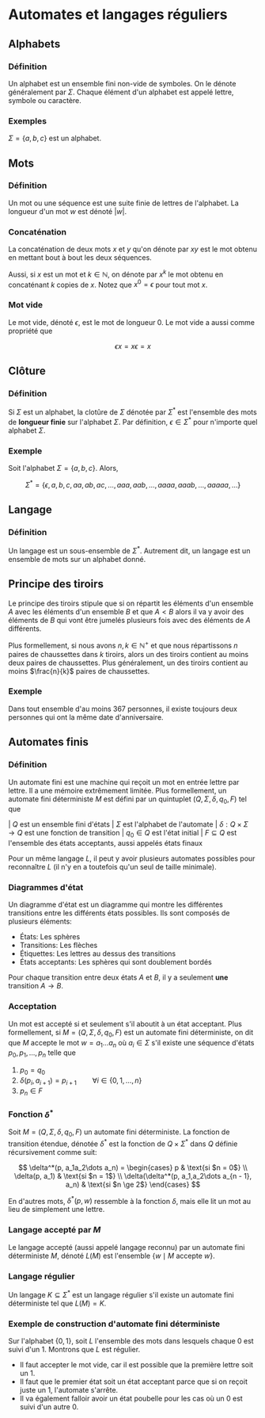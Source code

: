 # Automates et langages réguliers

## Alphabets

### Définition

Un alphabet est un ensemble fini non-vide de symboles. On le dénote généralement par $\Sigma$. Chaque élément d'un alphabet est appelé lettre, symbole ou caractère.

### Exemples

$\Sigma = \{a, b, c\}$ est un alphabet.

## Mots

### Définition

Un mot ou une séquence est une suite finie de lettres de l'alphabet.
La longueur d'un mot $w$ est dénoté $|w|$.

### Concaténation

La concaténation de deux mots $x$ et $y$ qu'on dénote par $xy$ est le mot obtenu en mettant bout à bout les deux séquences.

Aussi, si $x$ est un mot et $k \in \mathbb{N}$, on dénote par $x^k$ le mot obtenu en concaténant $k$ copies de $x$. Notez que $x^0 = \epsilon$ pour tout mot $x$.

### Mot vide

Le mot vide, dénoté $\epsilon$, est le mot de longueur 0. Le mot vide a aussi comme propriété que

$$
\epsilon x = x\epsilon = x
$$

## Clôture

### Définition

Si $\Sigma$ est un alphabet, la clotûre de $\Sigma$ dénotée par $\Sigma^*$ est l'ensemble des mots de **longueur finie** sur l'alphabet $\Sigma$. Par définition, $\epsilon \in \Sigma^*$ pour n'importe quel alphabet $\Sigma$.

### Exemple

Soit l'alphabet $\Sigma = \{a, b, c\}$. Alors,

$$
\Sigma^* = \{\epsilon, a, b, c, aa, ab, ac,\dots, aaa, aab, \dots, aaaa, aaab, \dots, aaaaa, \dots\}
$$

## Langage

### Définition

Un langage est un sous-ensemble de $\Sigma^*$. Autrement dit, un langage est un ensemble de mots sur un alphabet donné.

## Principe des tiroirs

Le principe des tiroirs stipule que si on répartit les éléments d'un ensemble $A$ avec les éléments d'un ensemble $B$ et que $A < B$ alors il va y avoir des éléments de $B$ qui vont être jumelés plusieurs fois avec des éléments de $A$ différents. 

Plus formellement, si nous avons $n, k \in \mathbb{N}^+$ et que nous répartissons $n$ paires de chaussettes dans $k$ tiroirs, alors un des tiroirs contient au moins deux paires de chaussettes. Plus généralement, un des tiroirs contient au moins $\frac{n}{k}$ paires de chaussettes.

### Exemple

Dans tout ensemble d'au moins 367 personnes, il existe toujours deux personnes qui ont la même date d'anniversaire.

## Automates finis

### Définition

Un automate fini est une machine qui reçoit un mot en entrée lettre par lettre. Il a une mémoire extrêmement limitée. Plus formellement, un automate fini déterministe $M$ est défini par un quintuplet $(Q, \Sigma, \delta, q_0, F)$ tel que

| $Q$ est un ensemble fini d'états
| $\Sigma$ est l'alphabet de l'automate
| $\delta: Q \times \Sigma \rightarrow Q$ est une fonction de transition
| $q_0 \in Q$ est l'état initial
| $F \subseteq Q$ est l'ensemble des états acceptants, aussi appelés états finaux

Pour un même langage $L$, il peut y avoir plusieurs automates possibles pour reconnaître $L$ (il n'y en a toutefois qu'un seul de taille minimale).

### Diagrammes d'état

Un diagramme d'état est un diagramme qui montre les différentes transitions entre les différents états possibles. Ils sont composés de plusieurs éléments:

- États: Les sphères
- Transitions: Les flèches
- Étiquettes: Les lettres au dessus des transitions
- États acceptants: Les sphères qui sont doublement bordés

Pour chaque transition entre deux états $A$ et $B$, il y a seulement **une** transition $A \rightarrow B$.

### Acceptation

Un mot est accepté si et seulement s'il aboutit à un état acceptant. Plus formellement, si $M = (Q, \Sigma, \delta, q_0, F)$ est un automate fini déterministe, on dit que $M$ accepte le mot $w = a_1\dots a_n$ où $a_i \in \Sigma$ s'il existe une séquence d'états $p_0,p_1,\dots,p_n$ telle que

1. $p_0 = q_0$
2. $\delta(p_i, a_{i + 1}) = p_{i + 1} \qquad{} \forall i \in \{0,1,\dots,n\}$
3. $p_n \in F$

### Fonction $\delta^*$

Soit $M = (Q, \Sigma, \delta, q_0, F)$ un automate fini déterministe. La fonction de transition étendue, dénotée $\delta^*$ est la fonction de $Q \times \Sigma^*$ dans $Q$ définie récursivement comme suit:

$$
\delta^*(p, a_1a_2\dots a_n) =
\begin{cases}
p                                                  & \text{si $n = 0$} \\
\delta(p, a_1)                                     & \text{si $n = 1$} \\
\delta(\delta^*(p, a_1,a_2\dots a_{n - 1}, a_n)    & \text{si $n \ge 2$}
\end{cases}
$$

En d'autres mots, $\delta^*(p, w)$ ressemble à la fonction $\delta$, mais elle lit un mot au lieu de simplement une lettre.

### Langage accepté par $M$

Le langage accepté (aussi appelé langage reconnu) par un automate fini déterministe $M$, dénoté $L(M)$ est l'ensemble $\{w \mid M~\text{accepte}~w\}$.

### Langage régulier

Un langage $K \subseteq \Sigma^*$ est un langage régulier s'il existe un automate fini déterministe tel que $L(M) = K$.

### Exemple de construction d'automate fini déterministe

Sur l'alphabet $\{0, 1\}$, soit $L$ l'ensemble des mots dans lesquels chaque $0$ est suivi d'un $1$. Montrons que $L$ est régulier.

- Il faut accepter le mot vide, car il est possible que la première lettre soit un 1.
- Il faut que le premier état soit un état acceptant parce que si on reçoit juste un $1$, l'automate s'arrête.
- Il va également falloir avoir un état poubelle pour les cas où un $0$ est suivi d'un autre $0$.


